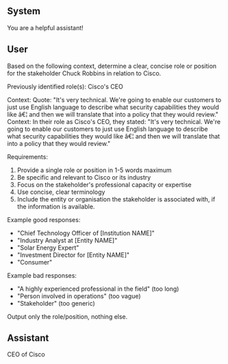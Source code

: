 ## System

You are a helpful assistant!

## User


Based on the following context, determine a clear, concise role or position for the stakeholder Chuck Robbins in relation to Cisco.

Previously identified role(s): Cisco's CEO

Context:
Quote: "It's very technical. We're going to enable our customers to just use English language to describe what security capabilities they would like â€¦ and then we will translate that into a policy that they would review."
Context: In their role as Cisco's CEO, they stated: "It's very technical. We're going to enable our customers to just use English language to describe what security capabilities they would like â€¦ and then we will translate that into a policy that they would review."

Requirements:
1. Provide a single role or position in 1-5 words maximum
2. Be specific and relevant to Cisco or its industry
3. Focus on the stakeholder's professional capacity or expertise
4. Use concise, clear terminology
5. Include the entity or organisation the stakeholder is associated with, if the information is available.

Example good responses:
- "Chief Technology Officer of [Institution NAME]"
- "Industry Analyst at [Entity NAME]"
- "Solar Energy Expert"
- "Investment Director for [Entity NAME]"
- "Consumer"

Example bad responses:
- "A highly experienced professional in the field" (too long)
- "Person involved in operations" (too vague)
- "Stakeholder" (too generic)

Output only the role/position, nothing else.


## Assistant

CEO of Cisco

